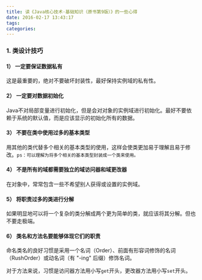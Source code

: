 ```yaml
---
title: 读《Java核心技术·基础知识（原书第9版）》的一些心得
date: 2016-02-17 13:43:17
tags:
categories:
---
```


### 1. 类设计技巧

#### 1） 一定要保证数据私有

这是最重要的，绝对不要破坏封装性，最好保持实例域的私有性。

#### 2） 一定要对数据初始化

Java不对局部变量进行初始化，但是会对对象的实例域进行初始化。最好不要依赖于系统的默认值，而是应该显示的初始化所有的数据。

#### 3） 不要在类中使用过多的基本类型

用其他的类代替多个相关的基本类型的使用，这样会使类更加易于理解且易于修改。`ps：可以理解为将多个相关的基本类型封装成一个类来使用。`

#### 4） 不是所有的域都需要独立的域访问器和域更改器

在对象中，常常包含一些不希望别人获得或设置的实例域。

#### 5） 将职责过多的类进行分解

如果明显地可以将一个复杂的类分解成两个更为简单的类，就应该将其分解。但也不要走极端。

#### 6） 类名和方法名要能够体现它们的职责

命名类名的良好习惯是采用一个名词（Order）、前面有形容词修饰的名词（RushOrder）或动名词（有 "-ing" 后缀）修饰名词。

对于方法来说，习惯是访问器方法用小写`get`开头，更改器方法用小写`set`开头。
